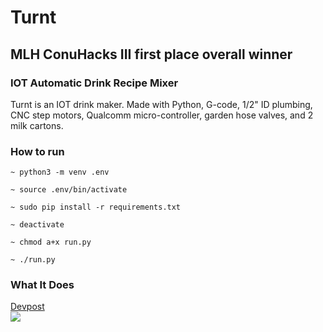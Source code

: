 # Turnt

## MLH ConuHacks III first place overall winner

### IOT Automatic Drink Recipe Mixer

Turnt is an IOT drink maker. Made with Python, G-code, 1/2" ID plumbing, CNC step motors, Qualcomm micro-controller, garden hose valves, and 2 milk cartons.

### How to run

```
~ python3 -m venv .env
```

```
~ source .env/bin/activate
```

```
~ sudo pip install -r requirements.txt
```

```
~ deactivate
```

```
~ chmod a+x run.py
```

```
~ ./run.py
```

### What It Does
[Devpost](https://devpost.com/software/turnt-hm13r8)  
![](https://github.com/izconcept/Turnt/blob/master/turnt.gif)  
